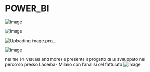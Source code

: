 # POWER_BI

![image](https://github.com/Elenacola/POWER_BI/assets/79009772/34c6c374-adaa-423d-bb5d-c33337554757)

![image](https://user-images.githubusercontent.com/79009772/223735391-66f352d3-47bc-4f4e-8908-8277e6fdeebe.png)

![Uploading image.png…]()

![image](https://user-images.githubusercontent.com/79009772/230085919-c03094fb-a095-4025-9a47-17025e50e42d.png)


nel file {4-Visuals and more} è presente il progetto di BI sviluppato nel percorso presso Lacerba- Milano con l'analisi del fatturato
![image](https://github.com/Elenacola/POWER_BI/assets/79009772/db709655-670f-4c83-aa4e-01cded7efcc7)


